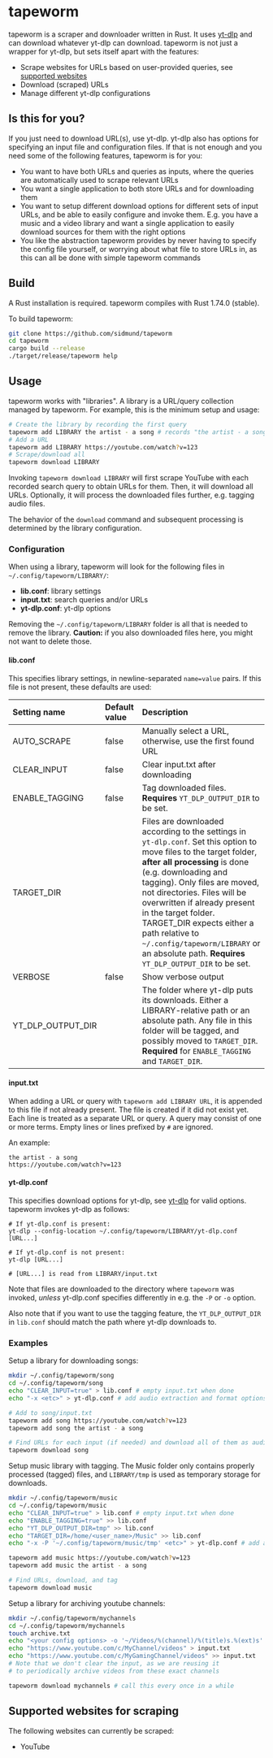 # tapeworm

tapeworm is a scraper and downloader written in Rust. It uses [yt-dlp](https://github.com/yt-dlp/yt-dlp) and can download whatever yt-dlp can download. tapeworm is not just a wrapper for yt-dlp, but sets itself apart with the features:

- Scrape websites for URLs based on user-provided queries, see [supported websites](#supported-websites-for-scraping)
- Download (scraped) URLs
- Manage different yt-dlp configurations

## Is this for you?

If you just need to download URL(s), use yt-dlp. yt-dlp also has options for specifying an input file and configuration files. If that is not enough and you need some of the following features, tapeworm is for you:

- You want to have both URLs and queries as inputs, where the queries are automatically used to scrape relevant URLs
- You want a single application to both store URLs and for downloading them
- You want to setup different download options for different sets of input URLs, and be able to easily configure and invoke them. E.g. you have a music and a video library and want a single application to easily download sources for them with the right options
- You like the abstraction tapeworm provides by never having to specify the config file yourself, or worrying about what file to store URLs in, as this can all be done with simple tapeworm commands

## Build

A Rust installation is required. tapeworm compiles with Rust 1.74.0 (stable).

To build tapeworm:
```sh
git clone https://github.com/sidmund/tapeworm
cd tapeworm
cargo build --release
./target/release/tapeworm help
```

## Usage

tapeworm works with "libraries". A library is a URL/query collection managed by tapeworm. For example, this is the minimum setup and usage:

```sh
# Create the library by recording the first query
tapeworm add LIBRARY the artist - a song # records "the artist - a song"
# Add a URL
tapeworm add LIBRARY https://youtube.com/watch?v=123
# Scrape/download all
tapeworm download LIBRARY
```

Invoking `tapeworm download LIBRARY` will first scrape YouTube with each recorded search query to obtain URLs for them. Then, it will download all URLs. Optionally, it will process the downloaded files further, e.g. tagging audio files.

The behavior of the `download` command and subsequent processing is determined by the library configuration.

### Configuration

When using a library, tapeworm will look for the following files in `~/.config/tapeworm/LIBRARY/`:

- **lib.conf**: library settings
- **input.txt**: search queries and/or URLs
- **yt-dlp.conf**: yt-dlp options

Removing the `~/.config/tapeworm/LIBRARY` folder is all that is needed to remove the library. **Caution:** if you also downloaded files here, you might not want to delete those.

#### lib.conf

This specifies library settings, in newline-separated `name=value` pairs. If this file is not present, these defaults are used:

| Setting name | Default value | Description |
|:-|:-|:-|
| AUTO_SCRAPE | false | Manually select a URL, otherwise, use the first found URL |
| CLEAR_INPUT | false | Clear input.txt after downloading |
| ENABLE_TAGGING | false | Tag downloaded files. **Requires** `YT_DLP_OUTPUT_DIR` to be set. |
| TARGET_DIR | | Files are downloaded according to the settings in `yt-dlp.conf`. Set this option to move files to the target folder, **after all processing** is done (e.g. downloading and tagging). Only files are moved, not directories. Files will be overwritten if already present in the target folder. TARGET_DIR expects either a path relative to `~/.config/tapeworm/LIBRARY` or an absolute path. **Requires** `YT_DLP_OUTPUT_DIR` to be set. |
| VERBOSE | false | Show verbose output |
| YT_DLP_OUTPUT_DIR | | The folder where yt-dlp puts its downloads. Either a LIBRARY-relative path or an absolute path. Any file in this folder will be tagged, and possibly moved to `TARGET_DIR`. **Required** for `ENABLE_TAGGING` and `TARGET_DIR`. |

#### input.txt

When adding a URL or query with `tapeworm add LIBRARY URL`, it is appended to this file if not already present. The file is created if it did not exist yet.
Each line is treated as a separate URL or query. A query may consist of one or more terms. Empty lines or lines prefixed by `#` are ignored.

An example:
```
the artist - a song
https://youtube.com/watch?v=123
```

#### yt-dlp.conf

This specifies download options for yt-dlp, see [yt-dlp](https://github.com/yt-dlp/yt-dlp) for valid options. tapeworm invokes yt-dlp as follows:

```
# If yt-dlp.conf is present:
yt-dlp --config-location ~/.config/tapeworm/LIBRARY/yt-dlp.conf [URL...]

# If yt-dlp.conf is not present:
yt-dlp [URL...]

# [URL...] is read from LIBRARY/input.txt
```

Note that files are downloaded to the directory where `tapeworm` was invoked, *unless* yt-dlp.conf specifies differently in e.g. the `-P` or `-o` option.

Also note that if you want to use the tagging feature, the `YT_DLP_OUTPUT_DIR` in `lib.conf` should match the path where yt-dlp downloads to.

### Examples

Setup a library for downloading songs:
```sh
mkdir ~/.config/tapeworm/song
cd ~/.config/tapeworm/song
echo "CLEAR_INPUT=true" > lib.conf # empty input.txt when done
echo "-x <etc>" > yt-dlp.conf # add audio extraction and format options

# Add to song/input.txt
tapeworm add song https://youtube.com/watch?v=123
tapeworm add song the artist - a song

# Find URLs for each input (if needed) and download all of them as audio
tapeworm download song
```

Setup music library with tagging. The Music folder only contains properly processed (tagged) files, and `LIBRARY/tmp` is used as temporary storage for downloads.
```sh
mkdir ~/.config/tapeworm/music
cd ~/.config/tapeworm/music
echo "CLEAR_INPUT=true" > lib.conf # empty input.txt when done
echo "ENABLE_TAGGING=true" >> lib.conf
echo "YT_DLP_OUTPUT_DIR=tmp" >> lib.conf
echo "TARGET_DIR=/home/<user_name>/Music" >> lib.conf
echo "-x -P '~/.config/tapeworm/music/tmp' <etc>" > yt-dlp.conf # add audio extraction and format options

tapeworm add music https://youtube.com/watch?v=123
tapeworm add music the artist - a song

# Find URLs, download, and tag
tapeworm download music
```

Setup a library for archiving youtube channels:
```sh
mkdir ~/.config/tapeworm/mychannels
cd ~/.config/tapeworm/mychannels
touch archive.txt
echo "<your config options> -o '~/Videos/%(channel)/%(title)s.%(ext)s' --download-archive archive.txt" > yt-dlp.conf
echo "https://www.youtube.com/c/MyChannel/videos" > input.txt
echo "https://www.youtube.com/c/MyGamingChannel/videos" >> input.txt
# Note that we don't clear the input, as we are reusing it
# to periodically archive videos from these exact channels

tapeworm download mychannels # call this every once in a while
```

## Supported websites for scraping

The following websites can currently be scraped:

- YouTube

